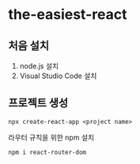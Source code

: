 # the-easiest-react

## 처음 설치

1. node.js 설치
2. Visual Studio Code 설치

## 프로젝트 생성
```npm
npx create-react-app <project name>
```

라우터 규칙을 위한 npm 설치
```npm
npm i react-router-dom
```
